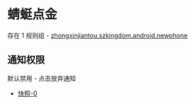 # 蜻蜓点金

存在 1 规则组 - [zhongxinjiantou.szkingdom.android.newphone](/src/apps/zhongxinjiantou.szkingdom.android.newphone.ts)

## 通知权限

默认禁用 - 点击放弃通知

- [快照-0](https://i.gkd.li/import/12924466)
